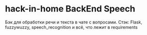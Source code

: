 # hack-in-home BackEnd Speech
Бэк для обработки речи и текста в чате с вопросами. Стэк: Flask, fuzzywuzzy, speech_recognition и всё, что лежит в requirements

